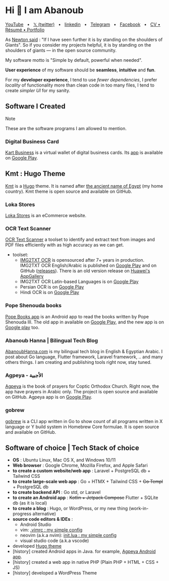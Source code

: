 # Hi 👋 I am Abanoub

[YouTube](https://www.youtube.com/@abanoubha)
&nbsp; • &nbsp;
[𝕏 (twitter)](https://twitter.com/abanoubha)
&nbsp; • &nbsp;
[linkedin](https://www.linkedin.com/in/abanoub-hanna)
&nbsp; • &nbsp;
[Telegram](https://t.me/abanoubchan)
&nbsp; • &nbsp;
[Facebook](https://www.facebook.com/AbanoubHannaDotCom)
&nbsp; • &nbsp;
[CV • Résumé • Portfolio](https://abanoubhanna.com/posts/me)

As [Newton said](https://en.wikipedia.org/wiki/Standing_on_the_shoulders_of_giants) : "If I have seen further it is by standing on the shoulders of Giants". So if you consider my projects helpful, it is by standing on the shoulders of giants — in the open source community.

My software motto is "Simple by default, powerful when needed".

__User experience__ of my software should be __seamless__, __intuitive__ and __fun__.

For my __developer experience__, I tend to use _fewer dependencies_, I prefer _locality_ of functionality more than clean code in too many files, I tend to create _simpler UI_ for my sanity.

## Software I Created

> [!NOTE]
> These are the software programs I am allowed to mention.

### Digital Business Card

[Kart Business](https://kartbusiness.com) is a virtual wallet of digital business cards. Its [app](https://kartbusiness.com/app) is available on [Google Play](https://play.google.com/store/apps/details?id=com.kartbusiness.app).

## Kmt : Hugo Theme

[Kmt](https://github.com/abanoubha/gohugo-theme-kmt) is a [Hugo](https://gohugo.io/) theme. It is named after [the ancient name of Egypt](https://en.wikipedia.org/wiki/Egypt#Names) (my home country). Kmt theme is open source and available on GitHub.

### Loka Stores

[Loka Stores](https://lokastores.com) is an eCommerce website.

### OCR Text Scanner

[OCR Text Scanner](https://abanoubhanna.com/posts/ocr) a toolset to identify and extract text from images and PDF files efficiently with as high accuracy as we can get.

- toolset:
  - [IMG2TXT OCR](https://github.com/abanoubha/img2txt_app) is opensourced after 7+ years in production. IMG2TXT OCR English/Arabic is published on [Google Play](https://play.google.com/store/apps/details?id=com.softwarepharaoh.img2txt) and on GitHub ([releases](https://github.com/abanoubha/img2txt_app/releases)). There is an old version release on [Huawei's AppGallery](https://appgallery.huawei.com/#/app/C102909069)
  - IMG2TXT OCR Latin-based Languages is on [Google Play](https://play.google.com/store/apps/details?id=com.softwarepharaoh.img2txt.latin)
  - Persian OCR is on [Google Play](https://play.google.com/store/apps/details?id=com.softwarepharaoh.img2txt.persian)
  - Hindi OCR is on [Google Play](https://play.google.com/store/apps/details?id=com.softwarepharaoh.img2txt.hindi)

### Pope Shenouda books

[Pope Books app](https://github.com/abanoubha/popebooks_app) is an Android app to read the books written by Pope Shenouda III. The old app in available on [Google Play](https://play.google.com/store/apps/details?id=com.softwarepharaoh.popebooks), and the new app is on [Google play](https://play.google.com/store/apps/details?id=com.softwarepharaoh.popebooks) too.

### Abanoub Hanna | Bilingual Tech Blog

[AbanoubHanna.com](https://abanoubhanna.com) is my bilingual tech blog in English & Egyptian Arabic. I post about Go language, Flutter framework, Laravel framework, .. and many others things. I am creating and publishing tools right now, stay tuned.

### Agpeya - الأجبية

[Agpeya](https://github.com/abanoubha/agpeya) is the book of prayers for Coptic Orthodox Church. Right now, the app have prayers in Arabic only. The project is open source and available on GitHub. Agpeya app is on [Google Play](https://play.google.com/store/apps/details?id=com.softwarepharaoh.agpeya).

### gobrew

[gobrew](https://github.com/abanoubha/gobrew) is a CLI app written in Go to show count of all programs written in X language or Y build system in Homebrew Core formulae. It is open source and available on GitHub.

## Software of choice | Tech Stack of choice

- __OS__ : Ubuntu Linux, Mac OS X, and Windows 10/11
- __Web browser__ : Google Chrome, Mozilla Firefox, and Apple Safari
- __to create a custom website/web app__ : Laravel + PostgreSQL db + Tailwind CSS
- __to create large-scale web app__ : Go + HTMX + Tailwind CSS + ~~Go Templ~~ + PostgreSQL db
- __to create backend API__ : Go std, or Laravel
- __to create an Android app__ : ~~Kotlin + Jetpack Compose~~ Flutter + SQLite db (as it is local)
- __to create a blog__ : Hugo, or WordPress, or my new thing (work-in-progress alternative)
- __source code editors & IDEs__ :
  - Android Studio
  - vim: [.vimrc : my simple config](https://gist.github.com/abanoubha/3ace670cf05b931368557e55872a0df2)
  - neovim (a.k.a nvim): [init.lua : my simple config](https://gist.github.com/abanoubha/7aaf5ff87d8772d7d8a456a42c0bfaac)
  - visual studio code (a.k.a vscode)
- developed [Hugo theme](https://github.com/abanoubha/gohugo-theme-kmt)
- [history] created Android apps in Java. for example, [Agpeya Android app](https://github.com/abanoubha/agpeya).
- [history] created a web app in native PHP (Plain PHP + HTML + CSS + JS)
- [history] developed a WordPress Theme
